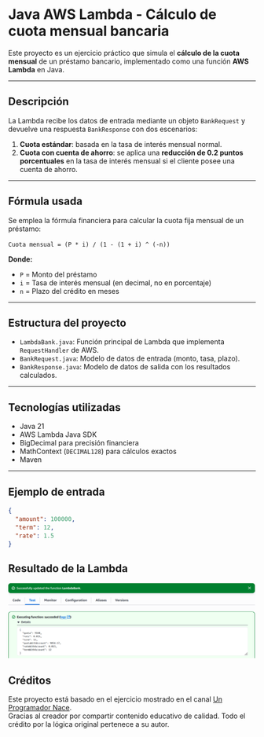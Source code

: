 # Java AWS Lambda - Cálculo de cuota mensual bancaria

Este proyecto es un ejercicio práctico que simula el **cálculo de la cuota mensual** de un préstamo bancario, implementado como una función **AWS Lambda** en Java.

---

## Descripción

La Lambda recibe los datos de entrada mediante un objeto `BankRequest` y devuelve una respuesta `BankResponse` con dos escenarios:

1. **Cuota estándar**: basada en la tasa de interés mensual normal.
2. **Cuota con cuenta de ahorro**: se aplica una **reducción de 0.2 puntos porcentuales** en la tasa de interés mensual si el cliente posee una cuenta de ahorro.

---

## Fórmula usada

Se emplea la fórmula financiera para calcular la cuota fija mensual de un préstamo:

`Cuota mensual = (P * i) / (1 - (1 + i) ^ (-n))`

**Donde:**

- `P` = Monto del préstamo
- `i` = Tasa de interés mensual (en decimal, no en porcentaje)
- `n` = Plazo del crédito en meses

---

## Estructura del proyecto

- `LambdaBank.java`: Función principal de Lambda que implementa `RequestHandler` de AWS.
- `BankRequest.java`: Modelo de datos de entrada (monto, tasa, plazo).
- `BankResponse.java`: Modelo de datos de salida con los resultados calculados.

---

## Tecnologías utilizadas

- Java 21
- AWS Lambda Java SDK
- BigDecimal para precisión financiera
- MathContext (`DECIMAL128`) para cálculos exactos
- Maven

---

## Ejemplo de entrada

```json
{
  "amount": 100000,
  "term": 12,
  "rate": 1.5
}
```

##  Resultado de la Lambda
![img.png](lambda-output.png)


## Créditos

Este proyecto está basado en el ejercicio mostrado en el canal [Un Programador Nace](https://youtube.com/@unprogramadornace).  
Gracias al creador por compartir contenido educativo de calidad.
Todo el crédito por la lógica original pertenece a su autor.